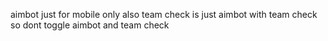 aimbot just for mobile only
also team check is just aimbot with team check so dont toggle aimbot and team check
